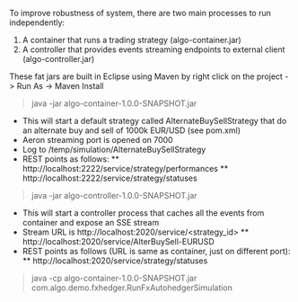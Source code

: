To improve robustness of system, there are two main processes to run independently:
1. A container that runs a trading strategy (algo-container.jar)
2. A controller that provides events streaming endpoints to external client (algo-controller.jar)

These fat jars are built in Eclipse using Maven by right click on the project -> Run As -> Maven Install


> java -jar algo-container-1.0.0-SNAPSHOT.jar

 * This will start a default strategy called AlternateBuySellStrategy that do an alternate buy and sell of 1000k EUR/USD (see pom.xml)
 * Aeron streaming port is opened on 7000
 * Log to /temp/simulation/AlternateBuySellStrategy
 * REST points as follows:
 ** http://localhost:2222/service/strategy/performances
 ** http://localhost:2222/service/strategy/statuses

> java -jar algo-controller-1.0.0-SNAPSHOT.jar
 * This will start a controller process that caches all the events from container and expose an SSE stream
 * Stream URL is http://localhost:2020/service/<strategy_id>
 ** http://localhost:2020/service/AlterBuySell-EURUSD
 * REST points as follows (URL is same as container, just on different port):
 ** http://localhost:2020/service/strategy/statuses

> java -cp algo-container-1.0.0-SNAPSHOT.jar com.algo.demo.fxhedger.RunFxAutohedgerSimulation
